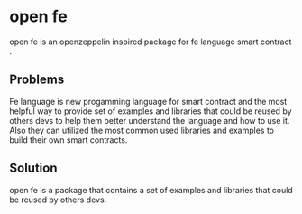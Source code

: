 # open fe
open fe is an  openzeppelin inspired package for fe language smart contract .
## Problems
Fe language is new progamming language for smart contract and the most helpful way to provide set of examples and libraries that could be reused by others devs to help them better understand the language and how to use it. Also they can utilized the most common used libraries and examples to build their own smart contracts.

## Solution
open fe is a package that contains a set of examples and libraries that could be reused by others devs.